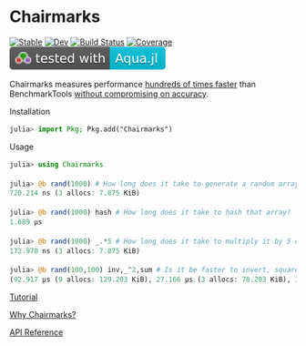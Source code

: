 # Chairmarks

[![Stable](https://img.shields.io/badge/docs-stable-blue.svg)](https://Chairmarks.lilithhafner.com/stable/)
[![Dev](https://img.shields.io/badge/docs-dev-blue.svg)](https://Chairmarks.lilithhafner.com/dev/)
[![Build Status](https://github.com/LilithHafner/Chairmarks.jl/actions/workflows/CI.yml/badge.svg?branch=main)](https://github.com/LilithHafner/Chairmarks.jl/actions/workflows/CI.yml?query=branch%3Amain)
[![Coverage](https://codecov.io/gh/LilithHafner/Chairmarks.jl/branch/main/graph/badge.svg)](https://codecov.io/gh/LilithHafner/Chairmarks.jl)
[![Aqua](https://raw.githubusercontent.com/JuliaTesting/Aqua.jl/master/badge.svg)](https://github.com/JuliaTesting/Aqua.jl)

Chairmarks measures performance [hundreds of times faster](https://Chairmarks.lilithhafner.com/stable/why/#Efficient)
than BenchmarkTools [without compromising on accuracy](https://Chairmarks.lilithhafner.com/stable/why/#Precise).

Installation

```julia
julia> import Pkg; Pkg.add("Chairmarks")
```

Usage

```julia
julia> using Chairmarks

julia> @b rand(1000) # How long does it take to generate a random array of length 1000?
720.214 ns (3 allocs: 7.875 KiB)

julia> @b rand(1000) hash # How long does it take to hash that array?
1.689 μs

julia> @b rand(1000) _.*5 # How long does it take to multiply it by 5 element wise?
172.970 ns (3 allocs: 7.875 KiB)

julia> @b rand(100,100) inv,_^2,sum # Is it be faster to invert, square, or sum a matrix? [THIS USAGE IS EXPERIMENTAL]
(92.917 μs (9 allocs: 129.203 KiB), 27.166 μs (3 allocs: 78.203 KiB), 1.083 μs)
```

[Tutorial](https://Chairmarks.lilithhafner.com/stable/tutorial)

[Why Chairmarks?](https://Chairmarks.lilithhafner.com/stable/why)

[API Reference](https://Chairmarks.lilithhafner.com/stable/reference)
